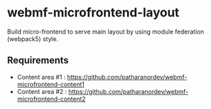 # webmf-microfrontend-layout
Build micro-frontend to serve main layout by using module federation (webpack5) style.

## Requirements

- Content area #1 : https://github.com/patharanordev/webmf-microfrontend-content1
- Content area #2 : https://github.com/patharanordev/webmf-microfrontend-content2